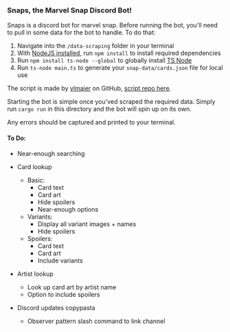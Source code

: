 ### Snaps, the Marvel Snap Discord Bot!

Snaps is a discord bot for marvel snap. Before running the bot, you'll need to pull in some data for the bot to handle. To do that:

1. Navigate into the `/data-scraping` folder in your terminal
2. With [NodeJS installed](https://nodejs.org), run `npm install` to install required dependencies
3. Run `npm install ts-node --global` to globally install [TS Node](https://www.npmjs.com/package/ts-node)
4. Run `ts-node main.ts` to generate your `snap-data/cards.json` file for local use 

The script is made by [vlmaier](https://github.com/vlmaier) on GitHub, [script repo here](https://github.com/vlmaier/marvel-snap-scrapr/).

Starting the bot is simple once you'ved scraped the required data. Simply run `cargo run` in this directory and the bot will spin up on its own.

Any errors should be captured and printed to your terminal. 

#### To Do:

- Near-enough searching
- Card lookup
    - Basic:
        - Card text
        - Card art
        - Hide spoilers
        - Near-enough options
    - Variants:
        - Display all variant images + names
        - Hide spoilers
    - Spoilers: 
        - Card text
        - Card art
        - Include variants

- Artist lookup
    - Look up card art by artist name
    - Option to include spoilers
    
- Discord updates copypasta
    - Observer pattern slash command to link channel

